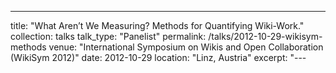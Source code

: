 ---
title: "What Aren’t We Measuring?  Methods for Quantifying Wiki-Work."
collection: talks
talk_type: "Panelist"
permalink: /talks/2012-10-29-wikisym-methods
venue: "International Symposium on Wikis and Open Collaboration (WikiSym 2012)"
date: 2012-10-29
location: "Linz, Austria"
excerpt: "---
